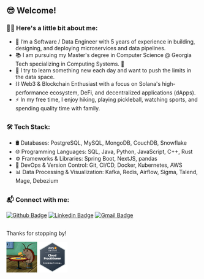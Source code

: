 ## 😎 Welcome!

### :man_technologist: Here's a little bit about me:

- :telescope: I’m a Software / Data Engineer with 5 years of experience in building, designing, and deploying microservices and data pipelines.
- 📚 I am pursuing my Master's degree in Computer Science @ Georgia Tech specializing in Computing Systems. 🐝
- :seedling: I try to learn something new each day and want to push the limits in the data space.
- ⛓ Web3 & Blockchain Enthusiast with a focus on Solana's high-performance ecosystem, DeFi, and decentralized applications (dApps).
- :zap: In my free time, I enjoy hiking, playing pickleball, watching sports, and spending quality time with family.

##

### 🛠️ Tech Stack:

- 🛢️ Databases: PostgreSQL, MySQL, MongoDB, CouchDB, Snowflake
- 🌐 Programming Languages: SQL, Java, Python, JavaScript, C++, Rust
- ⚙️ Frameworks & Libraries: Spring Boot, NextJS, pandas
- 🔧 DevOps & Version Control: Git, CI/CD, Docker, Kubernetes, AWS
- 📊 Data Processing & Visualization: Kafka, Redis, Airflow, Sigma, Talend, Mage, Debezium

##

### 📬 Connect with me:
[![Github Badge](http://img.shields.io/badge/-Github-black?style=flat-square&logo=github&link=https://github.com/Defcon27/)](https://github.com/hayes-roach/) 
[![Linkedin Badge](https://img.shields.io/badge/-LinkedIn-blue?style=flat-square&logo=Linkedin&logoColor=white&link=https://www.linkedin.com/in/hemanthkollipara/)](https://www.linkedin.com/in/hayesroach)
[![Gmail Badge](https://img.shields.io/badge/-Gmail-d14836?style=flat-square&logo=Gmail&logoColor=white&link=mailto:roachbaseball@gmail.com)](mailto:roachbaseball@gmail.com)

##

Thanks for stopping by! 

<img src="spongebob-roach.gif" width="80"><a href="https://www.credly.com/badges/c0b38986-c21b-4764-a335-8eee2785346f/linked_in_profile"><img src="aws.png" width="80"/></a>
